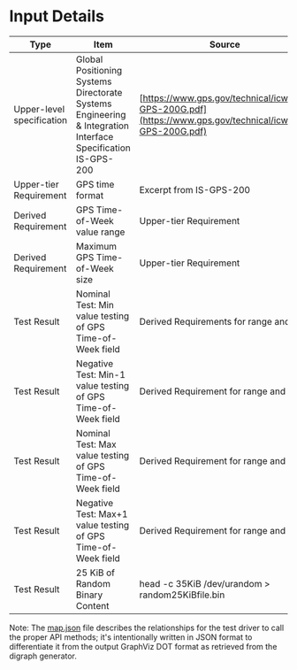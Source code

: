 # Input Details

|Type|Item|Source|File|Format|
|---|---|---|---|---|
|Upper-level specification|Global Positioning Systems Directorate Systems Engineering & Integration Interface Specification IS-GPS-200|[https://www.gps.gov/technical/icwg/IS-GPS-200G.pdf](https://www.gps.gov/technical/icwg/IS-GPS-200G.pdf)|[IS-GPS-200G.pdf](IS-GPS-200G.pdf)|PDF|
|Upper-tier Requirement|GPS time format|Excerpt from IS-GPS-200|[GPSTimeFormatRequirement.txt](GPSTimeFormatRequirement.txt)|Text|
|Derived Requirement|GPS Time-of-Week value range|Upper-tier Requirement|[GPSTimeOfWeekValueRange.txt](GPSTimeOfWeekValueRange.txt)|Text|
|Derived Requirement|Maximum GPS Time-of-Week size|Upper-tier Requirement|[GPSMaxTimeOfWeekSize.txt](GPSMaxTimeOfWeekSize.txt)|Text|
|Test Result|Nominal Test: Min value testing of GPS Time-of-Week field|Derived Requirements for range and size|[MinValResult.txt](MinValResult.txt)|Text|
|Test Result|Negative Test: Min-1 value testing of GPS Time-of-Week field|Derived Requirement for range and size|[MinValMinusOneResult.txt](MinValMinusOneResult.txt)|Text|
|Test Result|Nominal Test: Max value testing of GPS Time-of-Week field|Derived Requirement for range and size|[MaxValResult.txt](MaxValResult.txt)|Text|
|Test Result|Negative Test: Max+1 value testing of GPS Time-of-Week field|Derived Requirement for range and size|[MaxValPlusOneResult.txt](MaxValPlusOneResult.txt)|Text|
|Test Result|25 KiB of Random Binary Content|head -c 35KiB /dev/urandom > random25KiBfile.bin|random25KiBfile.bin|Binary|

Note: The [map.json](map.json) file describes the relationships for the test driver to call the proper API methods; it's intentionally written in JSON format to differentiate it from the output GraphViz DOT format as retrieved from the digraph generator.
